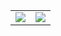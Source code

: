 



<table style="border:0">
  <tr>
    <td><img src="https://github-readme-stats.vercel.app/api?username=BeardedBear&show_icons=true&theme=radical&count_private=true" /></td>
    <td><img src="https://github-readme-stats.vercel.app/api/top-langs?username=BeardedBear&show_icons=true&theme=radical&layout=compact" /></td>
  </tr>
</table>
